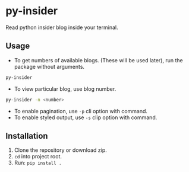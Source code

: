 # py-insider
Read python insider blog inside your terminal.

## Usage
- To get numbers of available blogs. (These will be used later), run the package without arguments.
```bash
py-insider
```

- To view particular blog, use blog number.
```bash
py-insider -n <number>
```

- To enable pagination, use `-p` cli option with command.
- To enable styled output, use `-s` clip option with command.


## Installation
1. Clone the repository or download zip.
2. `cd` into project root.
3. Run: `pip install .`
